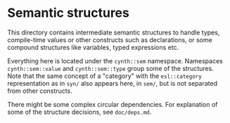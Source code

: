 # Semantic structures

This directory contains intermediate semantic structures to handle types, compile-time values
or other constructs such as declarations, or some compound structures like variables, typed expressions etc.

Everything here is located under the `cynth::sem` namespace.
Namespaces `cynth::sem::value` and `cynth::sem::type` group some of the structures.
Note that the same concept of a "category" with the `esl::category` representation as in `syn/`
also appears here, in `sem/`, but is not separated from other constructs.

There might be some complex circular dependencies. For explanation of some of the structure decisions, see `doc/deps.md`.
